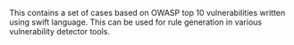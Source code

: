 This contains a set of cases based on OWASP top 10 vulnerabilities written using swift language. This can be used for rule generation in various vulnerability detector tools.
